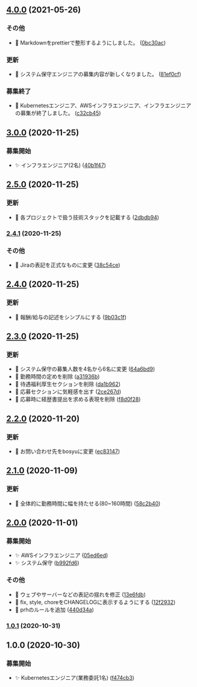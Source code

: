 ## [4.0.0](https://github.com/craftsman-software/jobboard/compare/v3.0.0...v4.0.0) (2021-05-26)


### その他

* 💄 Markdownをprettierで整形するようにしました。 ([0bc30ac](https://github.com/craftsman-software/jobboard/commit/0bc30acf1d4f96406ae948ee0038a3dcdb7c6657))


### 更新

* 🔀 システム保守エンジニアの募集内容が新しくなりました。 ([81ef0cf](https://github.com/craftsman-software/jobboard/commit/81ef0cfcb9313373fa04cbe7d5873a414bca4896))


### 募集終了

* 👋 Kubernetesエンジニア、AWSインフラエンジニア、インフラエンジニアの募集が終了しました。 ([c32cb45](https://github.com/craftsman-software/jobboard/commit/c32cb45fceb6d4ab837700c46606438463eb5552))

## [3.0.0](https://github.com/craftsman-software/jobboard/compare/v2.5.0...v3.0.0) (2020-11-25)


### 募集開始

* ✨ インフラエンジニア(2名) ([40b1f47](https://github.com/craftsman-software/jobboard/commit/40b1f477b26a9f7de58c374d9a5ce343f3acb3ce))

## [2.5.0](https://github.com/craftsman-software/jobboard/compare/v2.4.1...v2.5.0) (2020-11-25)


### 更新

* 🔀 各プロジェクトで扱う技術スタックを記載する ([2dbdb94](https://github.com/craftsman-software/jobboard/commit/2dbdb94d6728cddc8ec22fa3453a62092dcd6c02))

### [2.4.1](https://github.com/craftsman-software/jobboard/compare/v2.4.0...v2.4.1) (2020-11-25)


### その他

* 🐛 Jiraの表記を正式なものに変更 ([38c54ce](https://github.com/craftsman-software/jobboard/commit/38c54ce420099a0cc7ef5defce332d221fc44cd9))

## [2.4.0](https://github.com/craftsman-software/jobboard/compare/v2.3.0...v2.4.0) (2020-11-25)


### 更新

* 🔀 報酬/給与の記述をシンプルにする ([9b03c1f](https://github.com/craftsman-software/jobboard/commit/9b03c1f2b8b3338482b812afcd65b8950bc7c421))

## [2.3.0](https://github.com/craftsman-software/jobboard/compare/v2.2.0...v2.3.0) (2020-11-25)


### 更新

* 🔀 システム保守の募集人数を4名から6名に変更 ([64a6bd9](https://github.com/craftsman-software/jobboard/commit/64a6bd91cbc7f9a2793319f3229b046679c1b1fb))
* 🔀 勤務時間の定めを削除 ([a31936b](https://github.com/craftsman-software/jobboard/commit/a31936bb4e3fbf8da2d77717d456067ce650ab7b))
* 🔀 待遇福利厚生セクションを削除 ([da1b962](https://github.com/craftsman-software/jobboard/commit/da1b962fe3cc974b70825a4dcf372c9ef4a645ce))
* 🔀 応募セクションに気軽感を出す ([2ce267d](https://github.com/craftsman-software/jobboard/commit/2ce267da179f7c6c5cfbfdc18cdbb57255bc4ebe))
* 🔀 応募時に経歴書提出を求める表現を削除 ([f8d0f28](https://github.com/craftsman-software/jobboard/commit/f8d0f28ba6f4b9c8dce92604413b829b0f3182e8))

## [2.2.0](https://github.com/craftsman-software/jobboard/compare/v2.1.0...v2.2.0) (2020-11-20)


### 更新

* 🔀 お問い合わせ先をbosyuに変更 ([ec83147](https://github.com/craftsman-software/jobboard/commit/ec831479d4f62c3f919798252449d1c45d86d148))

## [2.1.0](https://github.com/craftsman-software/jobboard/compare/v2.0.0...v2.1.0) (2020-11-09)


### 更新

* 🔀 全体的に勤務時間に幅を持たせる(80~160時間) ([58c2b40](https://github.com/craftsman-software/jobboard/commit/58c2b402de5f77eb62c2e22a32e118e1caadf7d1))

## [2.0.0](https://github.com/craftsman-software/jobboard/compare/v1.0.1...v2.0.0) (2020-11-01)


### 募集開始

* ✨ AWSインフラエンジニア ([05ed6ed](https://github.com/craftsman-software/jobboard/commit/05ed6ed280e0f9723c0d789e630c7dbbff308088))
* ✨ システム保守 ([b992fd6](https://github.com/craftsman-software/jobboard/commit/b992fd65d2952cba3b08eb9d3242c2fd3a4b40b6))


### その他

* 🐛 ウェブやサーバーなどの表記の揺れを修正 ([13e6fdb](https://github.com/craftsman-software/jobboard/commit/13e6fdb697e0fa30b94b42e2f6eae805e2a5eca2))
* 🤖 fix, style, choreをCHANGELOGに表示するようにする ([12f2932](https://github.com/craftsman-software/jobboard/commit/12f293275dd58cfcba0fe086fb97749860634cd5))
* 🤖 prhのルールを追加 ([440d34a](https://github.com/craftsman-software/jobboard/commit/440d34a08725028cbb9e79766569734a3c062d96))

### [1.0.1](https://github.com/craftsman-software/jobboard/compare/v1.0.0...v1.0.1) (2020-10-31)

## 1.0.0 (2020-10-30)


### 募集開始

* ✨ Kubernetesエンジニア(業務委託1名) ([f474cb3](https://github.com/craftsman-software/jobboard/commit/f474cb349f5473b4a91f4ed24cec8c84c563cf95))
